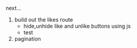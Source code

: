 next...
1. build out the likes route
    - hide,unhide like and unlike buttons using js
    - test 
2. pagination
